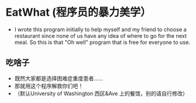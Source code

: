 # EatWhat (程序员的暴力美学）
* I wrote this program initially to help myself and my friend to choose a restaurant since none of us have any idea of where to go for the next meal. So this is that "Oh well" program that is free for everyone to use.

## 吃啥子
* 既然大家都是选择困难症重度患者……
* 那就用这个程序解救你们吧！
* （默认University of Washington 西区&Ave 上的餐馆，别的请自行修改）
